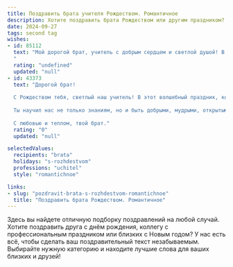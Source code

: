 ```yaml
---
title: Поздравить брата учителя Рождеством. Романтичное
description: Хотите поздравить брата Рождеством или другим праздником? Наш ИИ создаст незабываемое поздравление, а вы обязательно выделитесь среди других.  
date: 2024-09-27
tags: second tag
wishes:
- id: 85112
  text: "Мой дорогой брат, учитель с добрым сердцем и светлой душой! В этот волшебный Рождественский вечер, когда звезды светят особенно ярко, я хочу сказать тебе, как сильно я тебя люблю. Пусть это Рождество наполнит твою жизнь теплом, уютом и любовью, а твоя душа – безмятежным спокойствием и радостью. Пусть каждый твой день будет полон света, как сияние рождественской звезды,  и пусть все твои добрые дела вернутся к тебе сторицей. С Рождеством тебя, мой любимый брат!
  "
  rating: "undefined"
  updated: "null"
- id: 43373
  text: "Дорогой брат!
  
  С Рождеством тебя, светлый наш учитель! В этот волшебный праздник, когда сердца наполняются теплом и радостью, хочу пожелать тебе вдохновения в твоих noble делах. Пусть каждый урок будет, как звездочка на зимнем небе, ярким и запоминающимся.
  
  Ты научил нас не только знаниям, но и быть добрыми, мудрыми, открытыми для мира. Пусть в твоей жизни будет столько же чудес, сколько ты принес в жизни своих учеников. Пусть каждый день будет наполнен счастьем, любовью и светом, а Рождественская звезда освещает твой путь.
  
  С любовью и теплом, твой брат."
  rating: "0"
  updated: "null"

selectedValues:
  recipients: "brata"
  holidays: "s-rozhdestvom"
  professions: "uchitel"
  style: "romantichnoe"

links:
- slug: "pozdravit-brata-s-rozhdestvom-romantichnoe"
  title: "Поздравить брата Рождеством. Романтичное"
---
```


Здесь вы найдете отличную подборку поздравлений на любой случай. 
Хотите поздравить друга с днём рождения, коллегу с профессиональным праздником или близких с Новым годом? У нас есть всё, чтобы сделать ваш поздравительный текст незабываемым. Выбирайте нужную категорию и находите лучшие слова для ваших близких и друзей!
